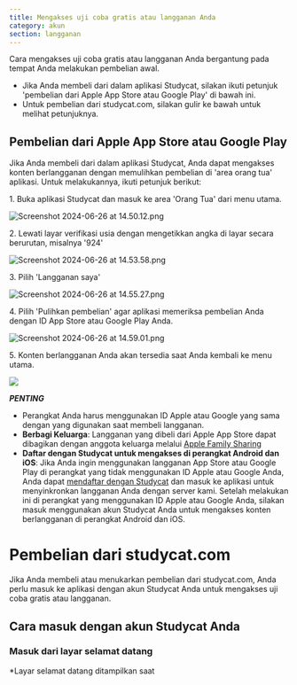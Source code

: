```yaml
---
title: Mengakses uji coba gratis atau langganan Anda
category: akun  
section: langganan
---
```

Cara mengakses uji coba gratis atau langganan Anda bergantung pada tempat Anda melakukan pembelian awal.

* Jika Anda membeli dari dalam aplikasi Studycat, silakan ikuti petunjuk 'pembelian dari Apple App Store atau Google Play' di bawah ini.
* Untuk pembelian dari studycat.com, silakan gulir ke bawah untuk melihat petunjuknya.

## Pembelian dari Apple App Store atau Google Play

Jika Anda membeli dari dalam aplikasi Studycat, Anda dapat mengakses konten berlangganan dengan memulihkan pembelian di 'area orang tua' aplikasi. Untuk melakukannya, ikuti petunjuk berikut:

1\. Buka aplikasi Studycat dan masuk ke area 'Orang Tua' dari menu utama.

![Screenshot 2024-06-26 at 14.50.12.png](https://help.studycat.com/hc/article_attachments/34287519400729)

2\. Lewati layar verifikasi usia dengan mengetikkan angka di layar secara berurutan, misalnya '924'

![Screenshot 2024-06-26 at 14.53.58.png](https://help.studycat.com/hc/article_attachments/34287555450393)

3\. Pilih 'Langganan saya'

![Screenshot 2024-06-26 at 14.55.27.png](https://help.studycat.com/hc/article_attachments/34287519414041)

4\. Pilih 'Pulihkan pembelian' agar aplikasi memeriksa pembelian Anda dengan ID App Store atau Google Play Anda.

![Screenshot 2024-06-26 at 14.59.01.png](https://help.studycat.com/hc/article_attachments/34287519421465)

5\. Konten berlangganan Anda akan tersedia saat Anda kembali ke menu utama.

![](https://help.studycat.com/hc/article_attachments/4411933457561)

***PENTING***
* Perangkat Anda harus menggunakan ID Apple atau Google yang sama dengan yang digunakan saat membeli langganan.
* **Berbagi Keluarga**: Langganan yang dibeli dari Apple App Store dapat dibagikan dengan anggota keluarga melalui [Apple Family Sharing](https://www.apple.com/family-sharing/)
* **Daftar dengan Studycat untuk mengakses di perangkat Android dan iOS**: Jika Anda ingin menggunakan langganan App Store atau Google Play di perangkat yang tidak menggunakan ID Apple atau Google Anda, Anda dapat [mendaftar dengan Studycat](https://studycat.com) dan masuk ke aplikasi untuk menyinkronkan langganan Anda dengan server kami. Setelah melakukan ini di perangkat yang menggunakan ID Apple atau Google Anda, silakan masuk menggunakan akun Studycat Anda untuk mengakses konten berlangganan di perangkat Android dan iOS.

# Pembelian dari studycat.com

Jika Anda membeli atau menukarkan pembelian dari studycat.com, Anda perlu masuk ke aplikasi dengan akun Studycat Anda untuk mengakses uji coba gratis atau langganan.

## Cara masuk dengan akun Studycat Anda

### Masuk dari layar selamat datang 

*Layar selamat datang ditampilkan saat